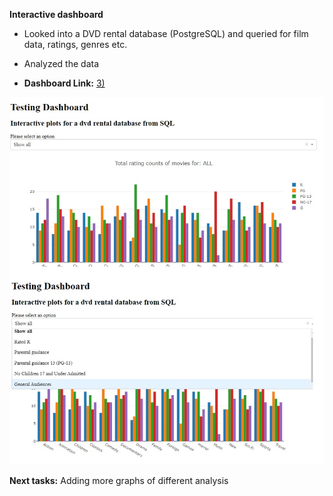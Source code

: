 **Interactive dashboard**

- Looked into a DVD rental database (PostgreSQL) and queried for film data, ratings, genres etc.
- Analyzed the data

- **Dashboard Link:** <a href="https://nyantest5050.herokuapp.com/">3) </a>

<img src="dashboard_pic.jpg" width="650">


**Next tasks:** Adding more graphs of different analysis
